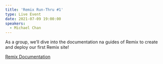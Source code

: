 ```yaml
---
title: 'Remix Run-Thru #1'
type: Live Event
date: 2021-07-09 19:00:00
speakers:
  - Michael Chan
---
```


As a group, we’ll dive into the documentation na guides of Remix to create and deploy our first Remix site!

[Remix Documentation](https://docs.remix.run/)
